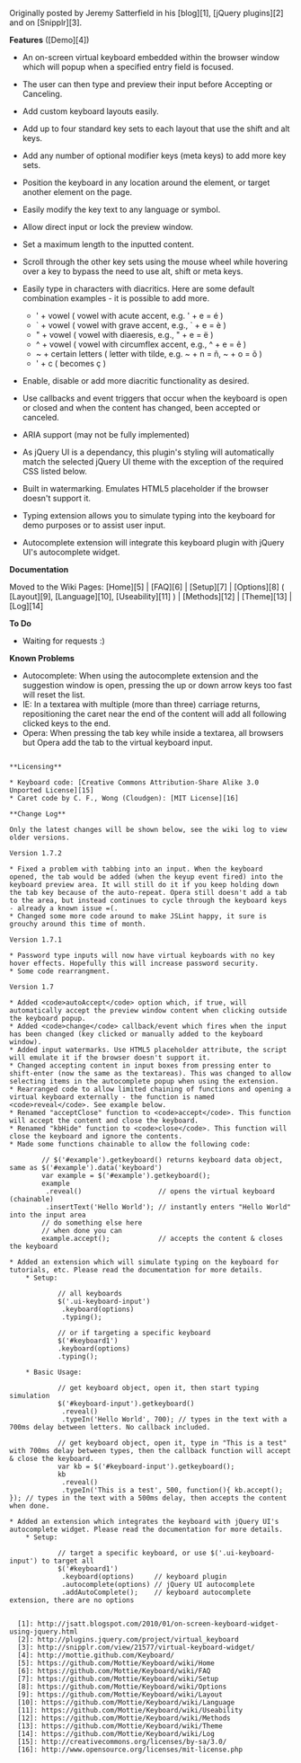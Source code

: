 Originally posted by Jeremy Satterfield in his [blog][1], [jQuery plugins][2] and on [Snipplr][3].

**Features** ([Demo][4])

* An on-screen virtual keyboard embedded within the browser window which will popup when a specified entry field is focused.
* The user can then type and preview their input before Accepting or Canceling.
* Add custom keyboard layouts easily.
* Add up to four standard key sets to each layout that use the shift and alt keys.
* Add any number of optional modifier keys (meta keys) to add more key sets.
* Position the keyboard in any location around the element, or target another element on the page.
* Easily modify the key text to any language or symbol.
* Allow direct input or lock the preview window.
* Set a maximum length to the inputted content.
* Scroll through the other key sets using the mouse wheel while hovering over a key to bypass the need to use alt, shift or meta keys.
* Easily type in characters with diacritics. Here are some default combination examples - it is possible to add more.

    * ' + vowel ( vowel with acute accent, e.g. ' + e = é )
    * \` + vowel ( vowel with grave accent, e.g., \` + e = è )
    * " + vowel ( vowel with diaeresis, e.g., " + e = ë )
    * ^ + vowel ( vowel with circumflex accent, e.g., ^ + e = ê )
    * ~ + certain letters ( letter with tilde, e.g. ~ + n = ñ, ~ + o = õ )
    * ' + c ( becomes ç )

* Enable, disable or add more diacritic functionality as desired.
* Use callbacks and event triggers that occur when the keyboard is open or closed and when the content has changed, been accepted or canceled.
* ARIA support (may not be fully implemented)
* As jQuery UI is a dependancy, this plugin's styling will automatically match the selected jQuery UI theme with the exception of the required CSS listed below.
* Built in watermarking. Emulates HTML5 placeholder if the browser doesn't support it.
* Typing extension allows you to simulate typing into the keyboard for demo purposes or to assist user input.
* Autocomplete extension will integrate this keyboard plugin with jQuery UI's autocomplete widget.

**Documentation**

Moved to the Wiki Pages: [Home][5] | [FAQ][6] | [Setup][7] | [Options][8] ( [Layout][9], [Language][10], [Useability][11] ) | [Methods][12] | [Theme][13] | [Log][14]

**To Do**

* Waiting for requests :)

**Known Problems**

* Autocomplete: When using the autocomplete extension and the suggestion window is open, pressing the up or down arrow keys too fast will reset the list.
* IE: In a textarea with multiple (more than three) carriage returns, repositioning the caret near the end of the content will add all following clicked keys to the end.
* Opera: When pressing the tab key while inside a textarea, all browsers but Opera add the tab to the virtual keyboard input.

~~~

**Licensing**

* Keyboard code: [Creative Commons Attribution-Share Alike 3.0 Unported License][15]
* Caret code by C. F., Wong (Cloudgen): [MIT License][16]

**Change Log**

Only the latest changes will be shown below, see the wiki log to view older versions.

Version 1.7.2

* Fixed a problem with tabbing into an input. When the keyboard opened, the tab would be added (when the keyup event fired) into the keyboard preview area. It will still do it if you keep holding down the tab key because of the auto-repeat. Opera still doesn't add a tab to the area, but instead continues to cycle through the keyboard keys - already a known issue =(.
* Changed some more code around to make JSLint happy, it sure is grouchy around this time of month.

Version 1.7.1

* Password type inputs will now have virtual keyboards with no key hover effects. Hopefully this will increase password security.
* Some code rearrangment.

Version 1.7

* Added <code>autoAccept</code> option which, if true, will automatically accept the preview window content when clicking outside the keyboard popup. 
* Added <code>change</code> callback/event which fires when the input has been changed (key clicked or manually added to the keyboard window).
* Added input watermarks. Use HTML5 placeholder attribute, the script will emulate it if the browser doesn't support it.
* Changed accepting content in input boxes from pressing enter to shift-enter (now the same as the textareas). This was changed to allow selecting items in the autocomplete popup when using the extension.
* Rearranged code to allow limited chaining of functions and opening a virtual keyboard externally - the function is named <code>reveal</code>. See example below.
* Renamed "acceptClose" function to <code>accept</code>. This function will accept the content and close the keyboard.
* Renamed "kbHide" function to <code>close</code>. This function will close the keyboard and ignore the contents.
* Made some functions chainable to allow the following code:

        // $('#example').getkeyboard() returns keyboard data object, same as $('#example').data('keyboard')
        var example = $('#example').getkeyboard();
        example
         .reveal()                   // opens the virtual keyboard (chainable)
         .insertText('Hello World'); // instantly enters "Hello World" into the input area 
        // do something else here
        // when done you can 
        example.accept();            // accepts the content & closes the keyboard

* Added an extension which will simulate typing on the keyboard for tutorials, etc. Please read the documentation for more details.
    * Setup:

            // all keyboards
            $('.ui-keyboard-input')
             .keyboard(options)
             .typing();

            // or if targeting a specific keyboard
            $('#keyboard1')
            .keyboard(options)
            .typing();

    * Basic Usage:

            // get keyboard object, open it, then start typing simulation
            $('#keyboard-input').getkeyboard()
             .reveal()
             .typeIn('Hello World', 700); // types in the text with a 700ms delay between letters. No callback included.

            // get keyboard object, open it, type in "This is a test" with 700ms delay between types, then the callback function will accept & close the keyboard.
            var kb = $('#keyboard-input').getkeyboard();
            kb
             .reveal()
             .typeIn('This is a test', 500, function(){ kb.accept(); }); // types in the text with a 500ms delay, then accepts the content when done.

* Added an extension which integrates the keyboard with jQuery UI's autocomplete widget. Please read the documentation for more details.
    * Setup:

            // target a specific keyboard, or use $('.ui-keyboard-input') to target all
            $('#keyboard1')
             .keyboard(options)     // keyboard plugin
             .autocomplete(options) // jQuery UI autocomplete
             .addAutoComplete();    // keyboard autocomplete extension, there are no options


  [1]: http://jsatt.blogspot.com/2010/01/on-screen-keyboard-widget-using-jquery.html
  [2]: http://plugins.jquery.com/project/virtual_keyboard
  [3]: http://snipplr.com/view/21577/virtual-keyboard-widget/
  [4]: http://mottie.github.com/Keyboard/
  [5]: https://github.com/Mottie/Keyboard/wiki/Home
  [6]: https://github.com/Mottie/Keyboard/wiki/FAQ
  [7]: https://github.com/Mottie/Keyboard/wiki/Setup
  [8]: https://github.com/Mottie/Keyboard/wiki/Options
  [9]: https://github.com/Mottie/Keyboard/wiki/Layout
  [10]: https://github.com/Mottie/Keyboard/wiki/Language
  [11]: https://github.com/Mottie/Keyboard/wiki/Useability
  [12]: https://github.com/Mottie/Keyboard/wiki/Methods
  [13]: https://github.com/Mottie/Keyboard/wiki/Theme
  [14]: https://github.com/Mottie/Keyboard/wiki/Log
  [15]: http://creativecommons.org/licenses/by-sa/3.0/
  [16]: http://www.opensource.org/licenses/mit-license.php